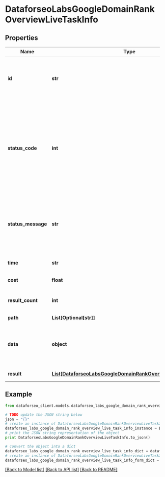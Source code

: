 # DataforseoLabsGoogleDomainRankOverviewLiveTaskInfo


## Properties

Name | Type | Description | Notes
------------ | ------------- | ------------- | -------------
**id** | **str** | task identifier unique task identifier in our system in the UUID format | [optional] 
**status_code** | **int** | status code of the task generated by DataForSEO, can be within the following range: 10000-60000 you can find the full list of the response codes here | [optional] 
**status_message** | **str** | informational message of the task you can find the full list of general informational messages here | [optional] 
**time** | **str** | execution time, seconds | [optional] 
**cost** | **float** | total tasks cost, USD | [optional] 
**result_count** | **int** | number of elements in the result array | [optional] 
**path** | **List[Optional[str]]** | URL path | [optional] 
**data** | **object** | contains the same parameters that you specified in the POST request | [optional] 
**result** | [**List[DataforseoLabsGoogleDomainRankOverviewLiveResultInfo]**](DataforseoLabsGoogleDomainRankOverviewLiveResultInfo.md) | array of results | [optional] 

## Example

```python
from dataforseo_client.models.dataforseo_labs_google_domain_rank_overview_live_task_info import DataforseoLabsGoogleDomainRankOverviewLiveTaskInfo

# TODO update the JSON string below
json = "{}"
# create an instance of DataforseoLabsGoogleDomainRankOverviewLiveTaskInfo from a JSON string
dataforseo_labs_google_domain_rank_overview_live_task_info_instance = DataforseoLabsGoogleDomainRankOverviewLiveTaskInfo.from_json(json)
# print the JSON string representation of the object
print DataforseoLabsGoogleDomainRankOverviewLiveTaskInfo.to_json()

# convert the object into a dict
dataforseo_labs_google_domain_rank_overview_live_task_info_dict = dataforseo_labs_google_domain_rank_overview_live_task_info_instance.to_dict()
# create an instance of DataforseoLabsGoogleDomainRankOverviewLiveTaskInfo from a dict
dataforseo_labs_google_domain_rank_overview_live_task_info_form_dict = dataforseo_labs_google_domain_rank_overview_live_task_info.from_dict(dataforseo_labs_google_domain_rank_overview_live_task_info_dict)
```
[[Back to Model list]](../README.md#documentation-for-models) [[Back to API list]](../README.md#documentation-for-api-endpoints) [[Back to README]](../README.md)


